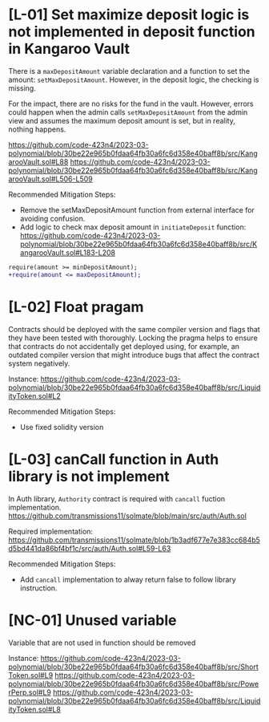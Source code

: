 # [L-01] Set maximize deposit logic is not implemented in deposit function in Kangaroo Vault

There is a `maxDepositAmount` variable declaration and a function to set the amount: `setMaxDepositAmount`. However, in the deposit logic, the checking is missing.

For the impact, there are no risks for the fund in the vault. However, errors could happen when the admin calls `setMaxDepositAmount` from the admin view and assumes the maximum deposit amount is set, but in reality, nothing happens.

https://github.com/code-423n4/2023-03-polynomial/blob/30be22e965b0fdaa64fb30a6fc6d358e40baff8b/src/KangarooVault.sol#L88
https://github.com/code-423n4/2023-03-polynomial/blob/30be22e965b0fdaa64fb30a6fc6d358e40baff8b/src/KangarooVault.sol#L506-L509

Recommended Mitigation Steps: 
- Remove the setMaxDepositAmount function from external interface for avoiding confusion.
- Add logic to check max deposit amount in `initiateDeposit` function:
https://github.com/code-423n4/2023-03-polynomial/blob/30be22e965b0fdaa64fb30a6fc6d358e40baff8b/src/KangarooVault.sol#L183-L208

```diff
require(amount >= minDepositAmount); 
+require(amount <= maxDepositAmount); 
```

# [L-02] Float pragam

Contracts should be deployed with the same compiler version and flags that they have been tested with thoroughly. Locking the pragma helps to ensure that contracts do not accidentally get deployed using, for example, an outdated compiler version that might introduce bugs that affect the contract system negatively.

Instance:
https://github.com/code-423n4/2023-03-polynomial/blob/30be22e965b0fdaa64fb30a6fc6d358e40baff8b/src/LiquidityToken.sol#L2

Recommended Mitigation Steps: 
- Use fixed solidity version

# [L-03] canCall function in Auth library is not implement

In Auth library, `Authority` contract is required with `cancall` fuction implementation. 
https://github.com/transmissions11/solmate/blob/main/src/auth/Auth.sol

Required implementation:
https://github.com/transmissions11/solmate/blob/1b3adf677e7e383cc684b5d5bd441da86bf4bf1c/src/auth/Auth.sol#L59-L63

Recommended Mitigation Steps: 
- Add `cancall` implementation to alway return false to follow library instruction.

# [NC-01] Unused variable

Variable that are not used in function should be removed

Instance:
https://github.com/code-423n4/2023-03-polynomial/blob/30be22e965b0fdaa64fb30a6fc6d358e40baff8b/src/ShortToken.sol#L9
https://github.com/code-423n4/2023-03-polynomial/blob/30be22e965b0fdaa64fb30a6fc6d358e40baff8b/src/PowerPerp.sol#L9
https://github.com/code-423n4/2023-03-polynomial/blob/30be22e965b0fdaa64fb30a6fc6d358e40baff8b/src/LiquidityToken.sol#L8